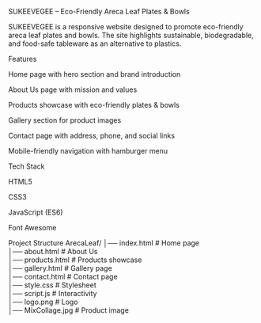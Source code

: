 SUKEEVEGEE – Eco-Friendly Areca Leaf Plates & Bowls

SUKEEVEGEE is a responsive website designed to promote eco-friendly areca leaf plates and bowls. The site highlights sustainable, biodegradable, and food-safe tableware as an alternative to plastics.

Features

Home page with hero section and brand introduction

About Us page with mission and values

Products showcase with eco-friendly plates & bowls

Gallery section for product images

Contact page with address, phone, and social links

Mobile-friendly navigation with hamburger menu

Tech Stack

HTML5

CSS3

JavaScript (ES6)

Font Awesome

Project Structure
ArecaLeaf/
│── index.html       # Home page  
│── about.html       # About Us  
│── products.html    # Products showcase  
│── gallery.html     # Gallery page  
│── contact.html     # Contact page  
│── style.css        # Stylesheet  
│── script.js        # Interactivity  
│── logo.png         # Logo  
│── MixCollage.jpg   # Product image  
